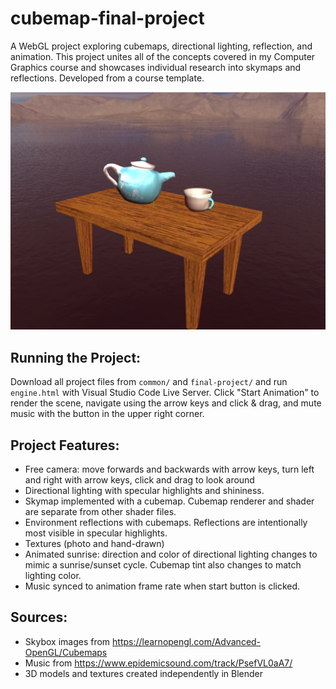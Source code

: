 # cubemap-final-project
A WebGL project exploring cubemaps, directional lighting, reflection, and animation. This project unites all of the concepts covered in my Computer Graphics course and showcases individual research into skymaps and reflections. Developed from a course template.

<img src="teapot_example.png" alt="Reflective teapot on a table" title="Render Example" width="512"/>

## Running the Project:
Download all project files from `common/` and `final-project/` and run `engine.html` with Visual Studio Code Live Server. Click "Start Animation" to render the scene, navigate using the arrow keys and click & drag, and mute music with the button in the upper right corner.

## Project Features:
* Free camera: move forwards and backwards with arrow keys, turn left and right with arrow keys, click and drag to look around
* Directional lighting with specular highlights and shininess.
* Skymap implemented with a cubemap. Cubemap renderer and shader are separate from other shader files.
* Environment reflections with cubemaps. Reflections are intentionally most visible in specular highlights.
* Textures (photo and hand-drawn)
* Animated sunrise: direction and color of directional lighting changes to mimic a sunrise/sunset cycle. Cubemap tint also changes to match lighting color.
* Music synced to animation frame rate when start button is clicked.

## Sources:
* Skybox images from https://learnopengl.com/Advanced-OpenGL/Cubemaps
* Music from https://www.epidemicsound.com/track/PsefVL0aA7/
* 3D models and textures created independently in Blender
